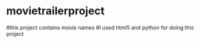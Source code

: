 # movietrailerproject
#this project contains movie names
#I used html5 and python for doing this project 
